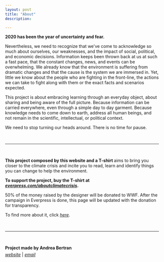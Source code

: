 ```yaml
---
layout: post
title: "About"
description:

---
```

__2020 has been the year of uncertainty and fear.__

Nevertheless, we need to recognize that we've come to acknowledge so much about ourselves, our weaknesses, and the impact of social, political, and economic decisions. Information keeps been thrown back at us at such a fast pace, that the constant changes, news, and events can be overwhelming. We already know that the environment is suffering from dramatic changes and that the cause is the system we are immersed in. Yet, little we know about the people who are fighting in the front-line, the actions we can take to fight along with them or the exact facts and scenarios expected.


This project is about embracing learning through an everyday object, about sharing and being aware of the full picture. Because information can be carried everywhere, even through a simple day to day garment. Because knowledge needs to come down to earth, address all human beings, and not remain in the scientific, intellectual, or political context.


We need to stop turning our heads around. There is no time for pause.

<br>

<hr>

<br>

<b>This project composed by this website and a T-shirt </b> aims to bring you closer to the climate crisis and incite you to read, learn and identify things you can change to help the environment.

<b>To support the project, buy the T-shirt at <a target="_blank" href="https://everpress.com/aboutclimatecrisis"><i>everpress.com/aboutclimatecrisis</i></a>.</b>

50% of the money raised by the designer will be donated to WWF. After the campaign in Everpress is done, this page will be updated with the donation for transparency.

To find more about it, click <a target="_blank" href="https://abertran.com/2020/10/15/acc/"><i>here</i></a>.

<br>

<hr>

<br>

__Project made by Andrea Bertran__
<span style="display:block; height: 5px;"></span>
<a target="_blank" href="https://andreabertran.netlify.app/"><i>website</i></a>
|
<a target="_blank" href="mailto:bertran.andrea@gmail.com"><i>email</i></a>
